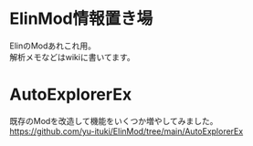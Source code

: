 # ElinMod情報置き場
ElinのModあれこれ用。   
解析メモなどはwikiに書いてます。   

# AutoExplorerEx
既存のModを改造して機能をいくつか増やしてみました。   
https://github.com/yu-ituki/ElinMod/tree/main/AutoExplorerEx  
